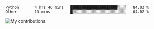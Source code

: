 <!--START_SECTION:waka-->

```text
Python       4 hrs 46 mins   █████████████████████░░░░   84.03 %
Other        13 mins         █░░░░░░░░░░░░░░░░░░░░░░░░   04.02 %
```

<!--END_SECTION:waka-->
<img src="https://github-readme-streak-stats.herokuapp.com/?user=pahas&theme=white" alt="My contributions" />
